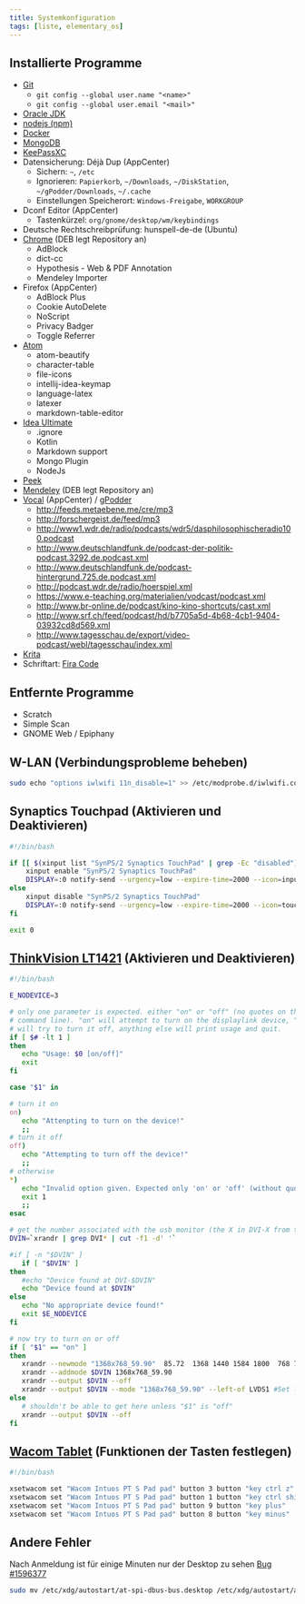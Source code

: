 ```yaml
---
title: Systemkonfiguration
tags: [liste, elementary_os]
---
```


## Installierte Programme

-   [Git](https://git-scm.com/download/linux)
    -   `git config --global user.name "<name>"`
    -   `git config --global user.email "<mail>"`
-   [Oracle JDK](https://launchpad.net/~webupd8team/+archive/ubuntu/java)
-   [nodejs (npm)](https://github.com/nodesource/distributions)
-   [Docker](https://docs.docker.com/engine/installation/linux/docker-ce/ubuntu/)
-   [MongoDB](https://docs.mongodb.com/master/tutorial/install-mongodb-on-ubuntu/?_ga=2.2653744.1825266134.1510583058-1462711944.1510583058)
-   [KeePassXC](https://launchpad.net/~phoerious/+archive/ubuntu/keepassxc)
-   Datensicherung: Déjà Dup (AppCenter)
    -   Sichern: `~`, `/etc`
    -   Ignorieren: `Papierkorb`, `~/Downloads`, `~/DiskStation`, `~/gPodder/Downloads`, `~/.cache`
    -   Einstellungen Speicherort: `Windows-Freigabe`, `WORKGROUP`
-   Dconf Editor (AppCenter)
    -   Tastenkürzel: `org/gnome/desktop/wm/keybindings`
-   Deutsche Rechtschreibprüfung: hunspell-de-de (Ubuntu)
-   [Chrome](https://www.google.com/intl/de/chrome/browser/desktop/index.html) (DEB legt Repository an)
    -   AdBlock
    -   dict-cc
    -   Hypothesis - Web & PDF Annotation
    -   Mendeley Importer
-   Firefox (AppCenter)
    -   AdBlock Plus
    -   Cookie AutoDelete
    -   NoScript
    -   Privacy Badger
    -   Toggle Referrer
-   [Atom](https://launchpad.net/~webupd8team/+archive/ubuntu/atom?field.series_filter=xenial)
    -   atom-beautify
    -   character-table
    -   file-icons
    -   intellij-idea-keymap
    -   language-latex
    -   latexer
    -   markdown-table-editor
-   [Idea Ultimate](https://launchpad.net/~jonas-groeger/+archive/ubuntu/jetbrains)
    -   .ignore
    -   Kotlin
    -   Markdown support
    -   Mongo Plugin
    -   NodeJs
-   [Peek](https://code.launchpad.net/~peek-developers/+archive/ubuntu/stable)
-   [Mendeley](https://www.mendeley.com/guides/download-mendeley-desktop/ubuntu/instructions) (DEB legt Repository an)
-   [Vocal](https://github.com/needle-and-thread/vocal) (AppCenter) / [gPodder](https://launchpad.net/~thp/+archive/ubuntu/gpodder)
    -   <http://feeds.metaebene.me/cre/mp3>
    -   <http://forschergeist.de/feed/mp3>
    -   <http://www1.wdr.de/radio/podcasts/wdr5/dasphilosophischeradio100.podcast>
    -   <http://www.deutschlandfunk.de/podcast-der-politik-podcast.3292.de.podcast.xml>
    -   <http://www.deutschlandfunk.de/podcast-hintergrund.725.de.podcast.xml>
    -   <http://podcast.wdr.de/radio/hoerspiel.xml>
    -   <https://www.e-teaching.org/materialien/vodcast/podcast.xml>
    -   <http://www.br-online.de/podcast/kino-kino-shortcuts/cast.xml>
    -   <http://www.srf.ch/feed/podcast/hd/b7705a5d-4b68-4cb1-9404-03932cd8d569.xml>
    -   <http://www.tagesschau.de/export/video-podcast/webl/tagesschau/index.xml>
-   [Krita](https://launchpad.net/~kritalime/+archive/ubuntu/ppa)
-   Schriftart: [Fira Code](https://github.com/tonsky/FiraCode/wiki/Linux-instructions)

## Entfernte Programme

-   Scratch
-   Simple Scan
-   GNOME Web / Epiphany

## W-LAN (Verbindungsprobleme beheben)

```bash
sudo echo "options iwlwifi 11n_disable=1" >> /etc/modprobe.d/iwlwifi.conf
```

## Synaptics Touchpad (Aktivieren und Deaktivieren)

```bash
#!/bin/bash

if [[ $(xinput list "SynPS/2 Synaptics TouchPad" | grep -Ec "disabled") -eq 1 ]]; then
    xinput enable "SynPS/2 Synaptics TouchPad"
    DISPLAY=:0 notify-send --urgency=low --expire-time=2000 --icon=input-touchpad-symbolic --category=device.added "Touchpad aktiviert"
else
    xinput disable "SynPS/2 Synaptics TouchPad"
    DISPLAY=:0 notify-send --urgency=low --expire-time=2000 --icon=touchpad-disabled-symbolic --category=device.removed "Touchpad deaktiviert"
fi

exit 0
```

## [ThinkVision LT1421](https://github.com/srw2d/tvlt1421_ubuntu) (Aktivieren und Deaktivieren)

```bash
#!/bin/bash

E_NODEVICE=3

# only one parameter is expected. either "on" or "off" (no quotes on the
# command line). "on" will attempt to turn on the displaylink device, "off"
# will try to turn it off, anything else will print usage and quit.
if [ $# -lt 1 ]
then
   echo "Usage: $0 [on/off]"
   exit
fi

case "$1" in

# turn it on
on)
   echo "Attenpting to turn on the device!"
   ;;
# turn it off
off)
   echo "Attempting to turn off the device!"
   ;;
# otherwise
*)
   echo "Invalid option given. Expected only 'on' or 'off' (without quotes)"
   exit 1
   ;;
esac

# get the number associated with the usb monitor (the X in DVI-X from the
DVIN=`xrandr | grep DVI* | cut -f1 -d' '`

#if [ -n "$DVIN" ]
   if [ "$DVIN" ]
then
   #echo "Device found at DVI-$DVIN"
   echo "Device found at $DVIN"
else
   echo "No appropriate device found!"
   exit $E_NODEVICE
fi

# now try to turn on or off
if [ "$1" == "on" ]
then
   xrandr --newmode "1368x768_59.90"  85.72  1368 1440 1584 1800  768 769 772 795  -HSync +Vsync
   xrandr --addmode $DVIN 1368x768_59.90
   xrandr --output $DVIN --off
   xrandr --output $DVIN --mode "1368x768_59.90" --left-of LVDS1 #Set left of LVDS1 for X1's default monitor, if you use another monitor, change LVDS1 to match your monitor
else
   # shouldn't be able to get here unless "$1" is "off"
   xrandr --output $DVIN --off
fi
```

## [Wacom Tablet](http://linuxwacom.sourceforge.net/wiki/index.php?title=Consumer_Tablet_ExpressKey_Mapping_Issue) (Funktionen der Tasten festlegen)

```bash
#!/bin/bash

xsetwacom set "Wacom Intuos PT S Pad pad" button 3 button "key ctrl z"
xsetwacom set "Wacom Intuos PT S Pad pad" button 1 button "key ctrl shift z"
xsetwacom set "Wacom Intuos PT S Pad pad" button 9 button "key plus"
xsetwacom set "Wacom Intuos PT S Pad pad" button 8 button "key minus"
```

## Andere Fehler

Nach Anmeldung ist für einige Minuten nur der Desktop zu sehen [Bug #1596377](https://bugs.launchpad.net/elementaryos/+bug/1596377)

```bash
sudo mv /etc/xdg/autostart/at-spi-dbus-bus.desktop /etc/xdg/autostart/at-spi-dbus-bus.disabled
```
